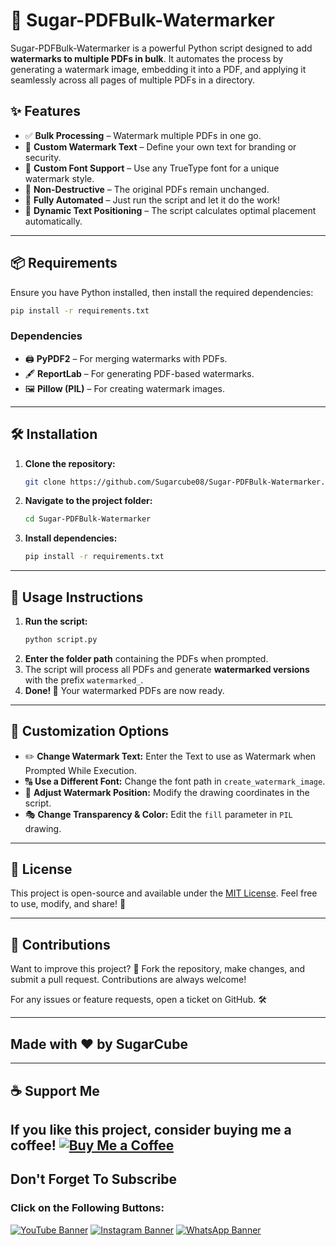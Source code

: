 # 📜 Sugar-PDFBulk-Watermarker

Sugar-PDFBulk-Watermarker is a powerful Python script designed to add **watermarks to multiple PDFs in bulk**. It automates the process by generating a watermark image, embedding it into a PDF, and applying it seamlessly across all pages of multiple PDFs in a directory.

## ✨ Features
- ✅ **Bulk Processing** – Watermark multiple PDFs in one go.
- 📝 **Custom Watermark Text** – Define your own text for branding or security.
- 🎨 **Custom Font Support** – Use any TrueType font for a unique watermark style.
- 📄 **Non-Destructive** – The original PDFs remain unchanged.
- 🚀 **Fully Automated** – Just run the script and let it do the work!
- 📏 **Dynamic Text Positioning** – The script calculates optimal placement automatically.

---

## 📦 Requirements
Ensure you have Python installed, then install the required dependencies:

```sh
pip install -r requirements.txt
```

### Dependencies
- 🖨️ **PyPDF2** – For merging watermarks with PDFs.
- 🖋 **ReportLab** – For generating PDF-based watermarks.
- 🖼️ **Pillow (PIL)** – For creating watermark images.

---

## 🛠️ Installation
1. **Clone the repository:**
   ```sh
   git clone https://github.com/Sugarcube08/Sugar-PDFBulk-Watermarker.git
   ```
2. **Navigate to the project folder:**
   ```sh
   cd Sugar-PDFBulk-Watermarker
   ```
3. **Install dependencies:**
   ```sh
   pip install -r requirements.txt
   ```

---

## 🚀 Usage Instructions
1. **Run the script:**
   ```sh
   python script.py
   ```
2. **Enter the folder path** containing the PDFs when prompted.
3. The script will process all PDFs and generate **watermarked versions** with the prefix `watermarked_`.
4. **Done! 🎉** Your watermarked PDFs are now ready.

---

## 🎨 Customization Options
- ✏️ **Change Watermark Text:** Enter the Text to use as Watermark when Prompted While Execution.
- 🔠 **Use a Different Font:** Change the font path in `create_watermark_image`.
- 📍 **Adjust Watermark Position:** Modify the drawing coordinates in the script.
- 🎭 **Change Transparency & Color:** Edit the `fill` parameter in `PIL` drawing.

---

## 📜 License
This project is open-source and available under the [MIT License](LICENSE). Feel free to use, modify, and share! 🤝

---

## 🤝 Contributions
Want to improve this project? 🎯 Fork the repository, make changes, and submit a pull request. Contributions are always welcome!

For any issues or feature requests, open a ticket on GitHub. 🛠️

---
## Made with ❤️ by SugarCube
---
## ☕ Support Me
If you like this project, consider buying me
 a coffee!
[![Buy Me a Coffee](https://img.shields.io/badge/Buy%20Me%20a%20Coffee-Support%20Me-orange?style=flat-square&logo=buy-me-a-coffee)](https://www.buymeacoffee.com/sugarcube08)
---
## Don't Forget To Subscribe
### Click on the Following Buttons:
[![YouTube Banner](https://img.shields.io/badge/YouTube-%23FF0000.svg?logo=YouTube&logoColor=white)](https://www.youtube.com/@SugarCode-Z?sub_confirmation=1)
[![Instagram Banner](https://img.shields.io/badge/Instagram-%23E4405F.svg?logo=Instagram&logoColor=white)](https://www.instagram.com/sugarcodez)
[![WhatsApp Banner](https://img.shields.io/badge/WhatsApp-%25D366.svg?logo=whatsapp&logoColor=white)](https://whatsapp.com/channel/0029Vb5fFdzKgsNlaxFmhg1T)
